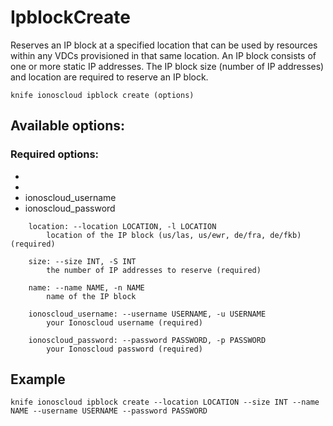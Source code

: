 # IpblockCreate

Reserves an IP block at a specified location that can be used by resources within any VDCs provisioned in that same location. An IP block consists of one or more static IP addresses. The IP block size (number of IP addresses) and location are required to reserve an IP block.

```text
knife ionoscloud ipblock create (options)
```

## Available options:

### Required options:

* 
* 
* ionoscloud\_username
* ionoscloud\_password

```text
    location: --location LOCATION, -l LOCATION
        location of the IP block (us/las, us/ewr, de/fra, de/fkb) (required)

    size: --size INT, -S INT
        the number of IP addresses to reserve (required)

    name: --name NAME, -n NAME
        name of the IP block

    ionoscloud_username: --username USERNAME, -u USERNAME
        your Ionoscloud username (required)

    ionoscloud_password: --password PASSWORD, -p PASSWORD
        your Ionoscloud password (required)

```
## Example

```text
knife ionoscloud ipblock create --location LOCATION --size INT --name NAME --username USERNAME --password PASSWORD
```
